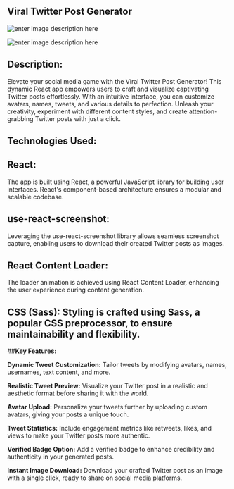 

## **Viral Twitter Post Generator**

![enter image description here](https://i.imgur.com/G9MLQqB.png)

![enter image description here](https://i.imgur.com/iGY9x63.jpg)

## **Description:**

Elevate your social media game with the Viral Twitter Post Generator! This dynamic React app empowers users to craft and visualize captivating Twitter posts effortlessly. With an intuitive interface, you can customize avatars, names, tweets, and various details to perfection. Unleash your creativity, experiment with different content styles, and create attention-grabbing Twitter posts with just a click.



## **Technologies Used:**


## **React**: 
The app is built using React, a powerful JavaScript library for building user interfaces. React's component-based architecture ensures a modular and scalable codebase.


## **use-react-screenshot:** 
Leveraging the use-react-screenshot library allows seamless screenshot capture, enabling users to download their created Twitter posts as images.


## **React Content Loader**: 
The loader animation is achieved using React Content Loader, enhancing the user experience during content generation.


## **CSS (Sass):** Styling is crafted using Sass, a popular CSS preprocessor, to ensure maintainability and flexibility.


##**Key Features:**

**Dynamic Tweet Customization:**
Tailor tweets by modifying avatars, names, usernames, text content, and more.


**Realistic Tweet Preview:**
Visualize your Twitter post in a realistic and aesthetic format before sharing it with the world.


**Avatar Upload:** 
Personalize your tweets further by uploading custom avatars, giving your posts a unique touch.


**Tweet Statistics:** 
Include engagement metrics like retweets, likes, and views to make your Twitter posts more authentic.


**Verified Badge Option:**
Add a verified badge to enhance credibility and authenticity in your generated posts.


**Instant Image Download:** 
Download your crafted Twitter post as an image with a single click, ready to share on social media platforms.
